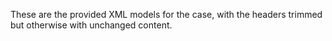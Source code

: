These are the provided XML models for the case, with the headers trimmed but otherwise with unchanged content. 
